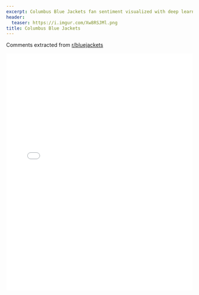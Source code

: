 ```yaml
---
excerpt: Columbus Blue Jackets fan sentiment visualized with deep learning.
header:
  teaser: https://i.imgur.com/Xw8RSJMl.png
title: Columbus Blue Jackets
---
```


Comments extracted from [r/bluejackets](https://reddit.com/r/bluejackets)
<iframe id="igraph" scrolling="no" style="border:none;" seamless="seamless" src="/plots/NHL/CBJ.html" height="640" width="100%"></iframe>